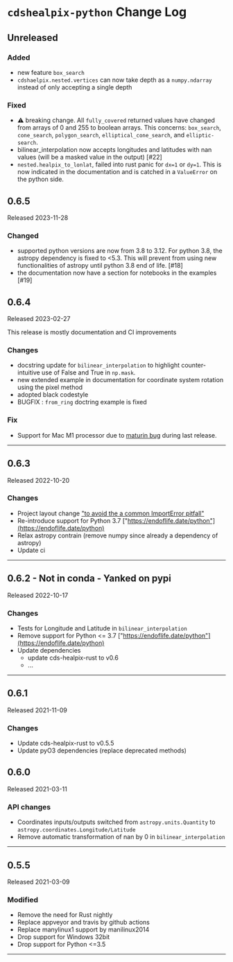 # `cdshealpix-python` Change Log

## Unreleased

### Added

* new feature `box_search`
* `cdshaelpix.nested.vertices` can now take depth as a `numpy.ndarray` instead of only
  accepting a single depth

### Fixed

* :warning: breaking change. All `fully_covered` returned values have changed from arrays
  of 0 and 255 to boolean arrays. This concerns: `box_search`, `cone_search`,
  `polygon_search`, `elliptical_cone_search`, and `elliptic-search`.
* bilinear_interpolation now accepts longitudes and latitudes with nan values
  (will be a masked value in the output) [#22]
* `nested.healpix_to_lonlat`, failed into rust panic for `dx=1` or `dy=1`. This is
  now indicated in the documentation and is catched in a `ValueError` on the python side.

## 0.6.5

Released 2023-11-28

### Changed

* supported python versions are now from 3.8 to 3.12. For python 3.8, the astropy dependency is fixed to <5.3.
This will prevent from using new functionalities of astropy until python 3.8 end of life. [#18]
* the documentation now have a section for notebooks in the examples [#19]

## 0.6.4

Released 2023-02-27

This release is mostly documentation and CI improvements

### Changes

* docstring update for ``bilinear_interpolation`` to highlight counter-intuitive use of False and True in ``np.mask``.
* new extended example in documentation for coordinate system rotation using the pixel method
* adopted black codestyle
* BUGFIX : ``from_ring`` doctring example is fixed

### Fix

* Support for Mac M1 processor due to [maturin bug](https://github.com/PyO3/maturin/issues/1207) during last release.


--------------------------------------------------------------------------------

## 0.6.3

Released 2022-10-20

### Changes

* Project layout change ["to avoid the a common ImportError pitfall"](https://github.com/PyO3/maturin#mixed-rustpython-projects)
* Re-introduce support for Python 3.7 ["https://endoflife.date/python"](https://endoflife.date/python)
* Relax astropy contrain (remove numpy since already a dependency of astropy)
* Update ci

--------------------------------------------------------------------------------

## 0.6.2 - Not in conda - Yanked on pypi

Released 2022-10-17

### Changes

* Tests for Longitude and Latitude in  `bilinear_interpolation`
* Remove support for Python <= 3.7 ["https://endoflife.date/python"](https://endoflife.date/python)
* Update dependencies
  * update cds-healpix-rust to v0.6
  * ...

--------------------------------------------------------------------------------

## 0.6.1

Released 2021-11-09

### Changes

* Update cds-healpix-rust to v0.5.5
* Update pyO3 dependencies (replace deprecated methods)

## 0.6.0

Released 2021-03-11

### API changes

* Coordinates inputs/outputs switched from `astropy.units.Quantity` to `astropy.coordinates.Longitude/Latitude`
* Remove automatic transformation of nan by 0 in `bilinear_interpolation`

--------------------------------------------------------------------------------

## 0.5.5

Released 2021-03-09

### Modified

* Remove the need for Rust nightly
* Replace appveyor and travis by github actions
* Replace manylinux1 support by manilinux2014
* Drop support for Windows 32bit
* Drop support for Python <=3.5

--------------------------------------------------------------------------------

